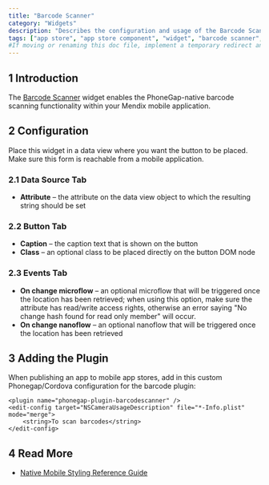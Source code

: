 ```yaml
---
title: "Barcode Scanner"
category: "Widgets"
description: "Describes the configuration and usage of the Barcode Scanner widget, which is available in the Mendix App Store."
tags: ["app store", "app store component", "widget", "barcode scanner", "phonegap", "platform support"]
#If moving or renaming this doc file, implement a temporary redirect and let the respective team know they should update the URL in the product. See Mapping to Products for more details.
---
```


## 1 Introduction

The [Barcode Scanner](https://appstore.home.mendix.com/link/app/1469/) widget enables the PhoneGap-native barcode scanning functionality within your Mendix mobile application.

## 2 Configuration

Place this widget in a data view where you want the button to be placed. Make sure this form is reachable from a mobile application.

### 2.1 Data Source Tab

* **Attribute** – the attribute on the data view object to which the resulting string should be set

### 2.2 Button Tab

* **Caption** – the caption text that is shown on the button
* **Class** – an optional class to be placed directly on the button DOM node

### 2.3 Events Tab

* **On change microflow** – an optional microflow that will be triggered once the location has been retrieved; when using this option, make sure the attribute has read/write access rights, otherwise an error saying "No change hash found for read only member" will occur.
* **On change nanoflow** –  an optional nanoflow that will be triggered once the location has been retrieved

## 3 Adding the Plugin

When publishing an app to mobile app stores, add in this custom Phonegap/Cordova configuration for the barcode plugin:

```
<plugin name="phonegap-plugin-barcodescanner" />
<edit-config target="NSCameraUsageDescription" file="*-Info.plist" mode="merge">
    <string>To scan barcodes</string>
</edit-config>
```

## 4 Read More

* [Native Mobile Styling Reference Guide](https://docs.mendix.com/refguide/native-styling-refguide#10-4-barcode-scanner)
